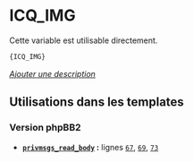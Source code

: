 # ICQ_IMG


Cette variable est utilisable directement.

```html
{ICQ_IMG}
```

[*Ajouter une description*](https://fa-tvars.appspot.com/var/ICQ_IMG)

## Utilisations dans les templates

### Version phpBB2
* __[`privmsgs_read_body`](../tpl/var/subsilver/privmsgs_read_body.md#readme) :__ lignes [`67`](../tpl/src/subsilver/privmsgs_read_body.tpl#L67), [`69`](../tpl/src/subsilver/privmsgs_read_body.tpl#L69), [`73`](../tpl/src/subsilver/privmsgs_read_body.tpl#L73)